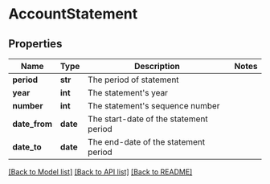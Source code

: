 # AccountStatement

## Properties
Name | Type | Description | Notes
------------ | ------------- | ------------- | -------------
**period** | **str** | The period of statement | 
**year** | **int** | The statement&#39;s year | 
**number** | **int** | The statement&#39;s sequence number | 
**date_from** | **date** | The start-date of the statement period | 
**date_to** | **date** | The end-date of the statement period | 

[[Back to Model list]](../README.md#documentation-for-models) [[Back to API list]](../README.md#documentation-for-api-endpoints) [[Back to README]](../README.md)


